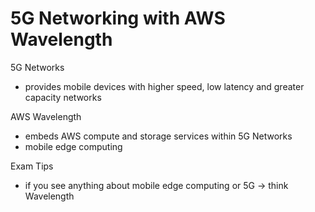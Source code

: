 # 5G Networking with AWS Wavelength

5G Networks
- provides mobile devices with higher speed, low latency and greater capacity networks

AWS Wavelength
- embeds AWS compute and storage services within 5G Networks
- mobile edge computing

Exam Tips
- if you see anything about mobile edge computing or 5G -> think Wavelength
